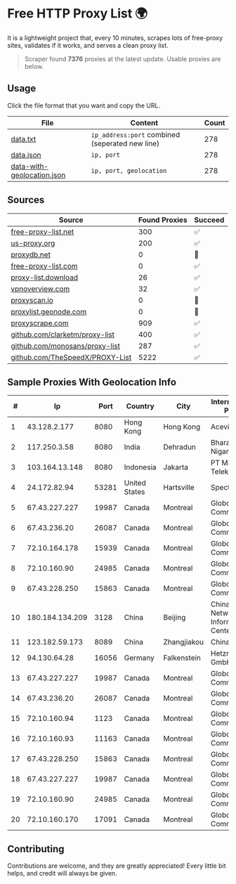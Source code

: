 
# Free HTTP Proxy List 🌍

It is a lightweight project that, every 10 minutes, scrapes lots of free-proxy sites, validates if it works, and serves a clean proxy list.


> Scraper found **7376** proxies at the latest update. Usable proxies are below.

## Usage

Click the file format that you want and copy the URL.


|File|Content|Count|
|----|-------|-----|
|[data.txt](https://raw.githubusercontent.com/themiralay/Proxy-List-World/master/data.txt)|`ip_address:port` combined (seperated new line)|278|
|[data.json](https://raw.githubusercontent.com/themiralay/Proxy-List-World/master/data.json)|`ip, port`|278|
|[data-with-geolocation.json](https://raw.githubusercontent.com/themiralay/Proxy-List-World/master/data-with-geolocation.json)|`ip, port, geolocation`|278|

## Sources

|Source|Found Proxies|Succeed|
|------|-------------|-------|
|[free-proxy-list.net](https://free-proxy-list.net)|300|✅|
|[us-proxy.org](https://www.us-proxy.org)|200|✅|
|[proxydb.net](http://proxydb.net)|0|🚫|
|[free-proxy-list.com](https://free-proxy-list.com/?page=&port=&type%5B%5D=http&type%5B%5D=https&up_time=0&search=Search)|0|✅|
|[proxy-list.download](https://www.proxy-list.download/HTTP)|26|✅|
|[vpnoverview.com](https://vpnoverview.com/privacy/anonymous-browsing/free-proxy-servers)|32|✅|
|[proxyscan.io](https://www.proxyscan.io)|0|🚫|
|[proxylist.geonode.com](https://proxylist.geonode.com/api/proxy-list?limit=300&page=1&sort_by=lastChecked&sort_type=desc&protocols=http,https)|0|🚫|
|[proxyscrape.com](https://api.proxyscrape.com/v2/?request=displayproxies&protocol=http&timeout=10000&country=all&ssl=all&anonymity=all)|909|✅|
|[github.com/clarketm/proxy-list](https://raw.githubusercontent.com/clarketm/proxy-list/master/proxy-list-raw.txt)|400|✅|
|[github.com/monosans/proxy-list](https://raw.githubusercontent.com/monosans/proxy-list/main/proxies/http.txt)|287|✅|
|[github.com/TheSpeedX/PROXY-List](https://raw.githubusercontent.com/TheSpeedX/PROXY-List/master/http.txt)|5222|✅|


## Sample Proxies With Geolocation Info

|#|Ip|Port|Country|City|Internet Service Provider|
|-|--|----|-------|----|-------------------------|
|1|43.128.2.177|8080|Hong Kong|Hong Kong|Aceville Pte.ltd|
|2|117.250.3.58|8080|India|Dehradun|Bharat Sanchar Nigam Ltd|
|3|103.164.13.148|8080|Indonesia|Jakarta|PT Milenial Inti Telekomunikasi|
|4|24.172.82.94|53281|United States|Hartsville|Spectrum|
|5|67.43.227.227|19987|Canada|Montreal|GloboTech Communications|
|6|67.43.236.20|26087|Canada|Montreal|GloboTech Communications|
|7|72.10.164.178|15939|Canada|Montreal|GloboTech Communications|
|8|72.10.160.90|24985|Canada|Montreal|GloboTech Communications|
|9|67.43.228.250|15863|Canada|Montreal|GloboTech Communications|
|10|180.184.134.209|3128|China|Beijing|China Internet Network Information Center|
|11|123.182.59.173|8089|China|Zhangjiakou|China Telecom|
|12|94.130.64.28|16056|Germany|Falkenstein|Hetzner Online GmbH|
|13|67.43.227.227|19987|Canada|Montreal|GloboTech Communications|
|14|67.43.236.20|26087|Canada|Montreal|GloboTech Communications|
|15|72.10.160.94|1123|Canada|Montreal|GloboTech Communications|
|16|72.10.160.93|11163|Canada|Montreal|GloboTech Communications|
|17|67.43.228.250|15863|Canada|Montreal|GloboTech Communications|
|18|67.43.227.227|19987|Canada|Montreal|GloboTech Communications|
|19|72.10.160.90|24985|Canada|Montreal|GloboTech Communications|
|20|72.10.160.170|17091|Canada|Montreal|GloboTech Communications|



## Contributing

Contributions are welcome, and they are greatly appreciated! Every
little bit helps, and credit will always be given.

